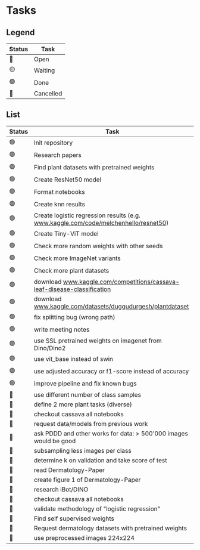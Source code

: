 # Tasks

## Legend

| Status | Task      |
| ------ | --------- |
| 🔵     | Open      |
| 🟡     | Waiting   |
| 🟢     | Done      |
| 🔴     | Cancelled |

## List

| Status | Task                                                                                |
| ------ | ----------------------------------------------------------------------------------- |
| 🟢     | Init repository                                                                     |
| 🟢     | Research papers                                                                     |
| 🟢     | Find plant datasets with pretrained weights                                         |
| 🟢     | Create ResNet50 model                                                               |
| 🟢     | Format notebooks                                                                    |
| 🟢     | Create knn results                                                                  |
| 🟢     | Create logistic regression results (e.g. www.kaggle.com/code/melchenhello/resnet50) |
| 🟢     | Create Tiny-ViT model                                                               |
| 🟢     | Check more random weights with other seeds                                          |
| 🟢     | Check more ImageNet variants                                                        |
| 🟢     | Check more plant datasets                                                           |
| 🟢     | download www.kaggle.com/competitions/cassava-leaf-disease-classification            |
| 🟢     | download www.kaggle.com/datasets/duggudurgesh/plantdataset                          |
| 🟢     | fix splitting bug (wrong path)                                                      |
| 🟢     | write meeting notes                                                                 |
| 🟢     | use SSL pretrained weights on imagenet from Dino/Dino2                              |
| 🟢     | use vit_base instead of swin                                                        |
| 🟢     | use adjusted accuracy or f1-score instead of accuracy                               |
| 🟢     | improve pipeline and fix known bugs                                                 |
| 🔵     | use different number of class samples                                               |
| 🔵     | define 2 more plant tasks (diverse)                                                 |
| 🔵     | checkout cassava all notebooks                                                      |
| 🔵     | request data/models from previous work                                              |
| 🔵     | ask PDDD and other works for data: > 500'000 images would be good                   |
| 🔵     | subsampling less images per class                                                   |
| 🔵     | determine k on validation and take score of test                                    |
| 🔵     | read Dermatology-Paper                                                              |
| 🔵     | create figure 1 of Dermatology-Paper                                                |
| 🔵     | research iBot/DINO                                                                  |
| 🔵     | checkout cassava all notebooks                                                      |
| 🔵     | validate methodology of "logistic regression"                                       |
| 🔵     | Find self supervised weights                                                        |
| 🔵     | Request dermatology datasets with pretrained weights                                |
| 🔵     | use preprocessed images 224x224                                                     |
